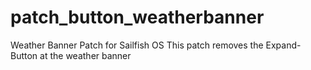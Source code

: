 # patch_button_weatherbanner
Weather Banner Patch for Sailfish OS
This patch removes the Expand-Button at the weather banner
